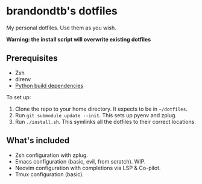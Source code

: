 # brandondtb's dotfiles

My personal dotfiles. Use them as you wish.

**Warning: the install script will overwrite existing dotfiles**

## Prerequisites

* Zsh
* direnv
* [Python build dependencies](https://github.com/pyenv/pyenv/wiki#suggested-build-environment)

To set up: 

1. Clone the repo to your home directory. It expects to be in `~/dotfiles`.
2. Run `git submodule update --init`. This sets up pyenv and zplug.
3. Run `./install.sh`. This symlinks all the dotfiles to their correct locations.

## What's included

* Zsh configuration with zplug.
* Emacs configuration (basic, evil, from scratch). WIP.
* Neovim configuration with completions via LSP & Co-pilot.
* Tmux configuration (basic).

